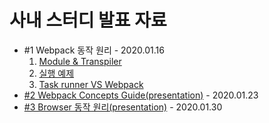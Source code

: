 # 사내 스터디 발표 자료

- #1 Webpack 동작 원리 - 2020.01.16
  1. [Module & Transpiler](./webpack/module-n-transpiler.md)
  2. [실행 예제](https://github.com/Teperi/webpack_ex)
  3. [Task runner VS Webpack](./webpack/task_runner-vs-webpack.md)
- [#2 Webpack Concepts Guide(presentation)](https://docs.google.com/presentation/d/1J1gt_Tav1Fbm8eNaKRC7Nfm81RVjbHSdyQmg5dntHes/edit?usp=sharing) - 2020.01.23
- [#3 Browser 동작 원리(presentation)](https://docs.google.com/presentation/d/1Ber9cN-bIcNTxYR5wqleJKaA4s5xa9LHP9GC681svUA/edit?usp=sharing) - 2020.01.30
